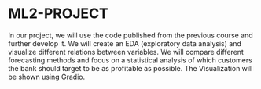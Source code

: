 # ML2-PROJECT

In our project, we will use the code published from the previous course and further develop it. We will create an EDA (exploratory data analysis) and visualize different relations between variables. We will compare different forecasting methods and focus on a statistical analysis of which customers the bank should target to be as profitable as possible. The Visualization will be shown using Gradio.
